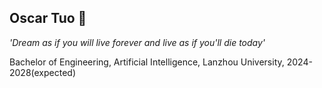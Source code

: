## Oscar Tuo 👋

*'Dream as if you will live forever and live as if you'll die today'*

Bachelor of Engineering, Artificial Intelligence, Lanzhou University, 2024-2028(expected)
<!--
**nftuoa/nftuoa** is a ✨ _special_ ✨ repository because its `README.md` (this file) appears on your GitHub profile.

Here are some ideas to get you started:

- 🔭 I’m currently working on ...
- 🌱 I’m currently learning ...
- 👯 I’m looking to collaborate on ...
- 🤔 I’m looking for help with ...
- 💬 Ask me about ...
- 📫 How to reach me: ...
- 😄 Pronouns: ...
- ⚡ Fun fact: ...
-->
